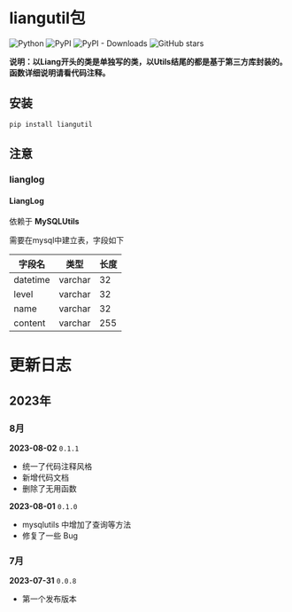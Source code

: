 # liangutil包

![Python](https://img.shields.io/badge/python-3.x-blue.svg)   ![PyPI](https://img.shields.io/pypi/v/liangutil)   ![PyPI - Downloads](https://img.shields.io/pypi/dm/liangutil)   ![GitHub stars](https://img.shields.io/github/stars/Will-Liang/liangutil.svg)

**说明：以Liang开头的类是单独写的类，以Utils结尾的都是基于第三方库封装的。函数详细说明请看代码注释。**

## **安装**

```
pip install liangutil
```



## 注意

### lianglog

#### LiangLog

依赖于 **MySQLUtils**

需要在mysql中建立表，字段如下

| 字段名   | 类型    | 长度 |
| -------- | ------- | ---- |
| datetime | varchar | 32   |
| level    | varchar | 32   |
| name     | varchar | 32   |
| content  | varchar | 255  |



# 更新日志

## 2023年

### 8月

**2023-08-02** `0.1.1`

- 统一了代码注释风格
- 新增代码文档
- 删除了无用函数

**2023-08-01** `0.1.0`

- mysqlutils 中增加了查询等方法
- 修复了一些 Bug

### 7月

**2023-07-31** `0.0.8`

- 第一个发布版本

